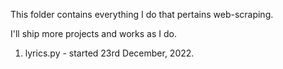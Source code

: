 This folder contains everything I do that pertains web-scraping.

I'll ship more projects and works as I do.

1. lyrics.py - started 23rd December, 2022.
